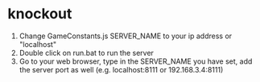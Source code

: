 knockout
========
1) Change GameConstants.js SERVER_NAME to your ip address or "localhost"
2) Double click on run.bat to run the server
3) Go to your web browser, type in the SERVER_NAME you have set, add the server port as well (e.g. localhost:8111 or 192.168.3.4:8111)